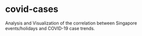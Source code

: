 # covid-cases
Analysis and Visualization of the correlation between Singapore events/holidays and COVID-19 case trends.
